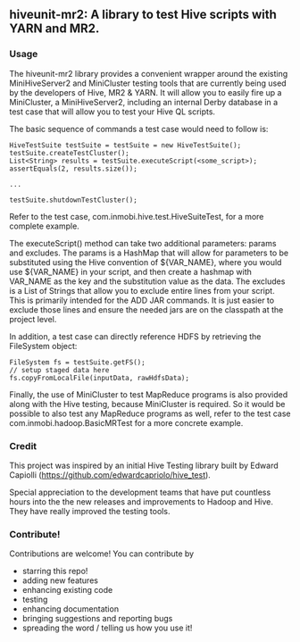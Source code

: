 ## hiveunit-mr2: A library to test Hive scripts with YARN and MR2.

### Usage

The hiveunit-mr2 library provides a convenient wrapper around the existing MiniHiveServer2 and MiniCluster testing tools that are currently being used by the developers of Hive, MR2 & YARN. It will allow you to easily fire up a MiniCluster, a MiniHiveServer2, including an internal Derby database in a test case that will allow you to test your Hive QL scripts. 

The basic sequence of commands a test case would need to follow is:
  
    HiveTestSuite testSuite = testSuite = new HiveTestSuite();
    testSuite.createTestCluster();
    List<String> results = testSuite.executeScript(<some_script>);
    assertEquals(2, results.size());

    ...

    testSuite.shutdownTestCluster();

Refer to the test case, com.inmobi.hive.test.HiveSuiteTest, for a more complete example.  

The executeScript() method can take two additional parameters: params and excludes.  The params is a HashMap that will allow for parameters to be substituted using the Hive convention of ${VAR_NAME}, where you would use  ${VAR_NAME} in your script, and then create a hashmap with VAR_NAME as the key and the substitution value as the data.  The excludes is a List of Strings that allow you to exclude entire lines from your script.  This is primarily intended for the ADD JAR commands.  It is just easier to exclude those lines and ensure the needed jars are on the classpath at the project level.  

In addition, a test case can directly reference HDFS by retrieving the  FileSystem object:
  
    FileSystem fs = testSuite.getFS();
    // setup staged data here
    fs.copyFromLocalFile(inputData, rawHdfsData);


Finally, the use of MiniCluster to test MapReduce programs is also provided along with the Hive testing, because MiniCluster is required.  So it would be possible to also test any MapReduce programs as well, refer to the test case com.inmobi.hadoop.BasicMRTest for a more concrete example.  

### Credit 

This project was inspired by an initial Hive Testing library built by 
Edward Capiolli (https://github.com/edwardcapriolo/hive_test).

Special appreciation to the development teams that have put countless hours into the the new releases and improvements to Hadoop and Hive.  They have really improved the testing tools.  

### Contribute!

Contributions are welcome! You can contribute by
 * starring this repo!
 * adding new features
 * enhancing existing code
 * testing
 * enhancing documentation
 * bringing suggestions and reporting bugs
 * spreading the word / telling us how you use it!

